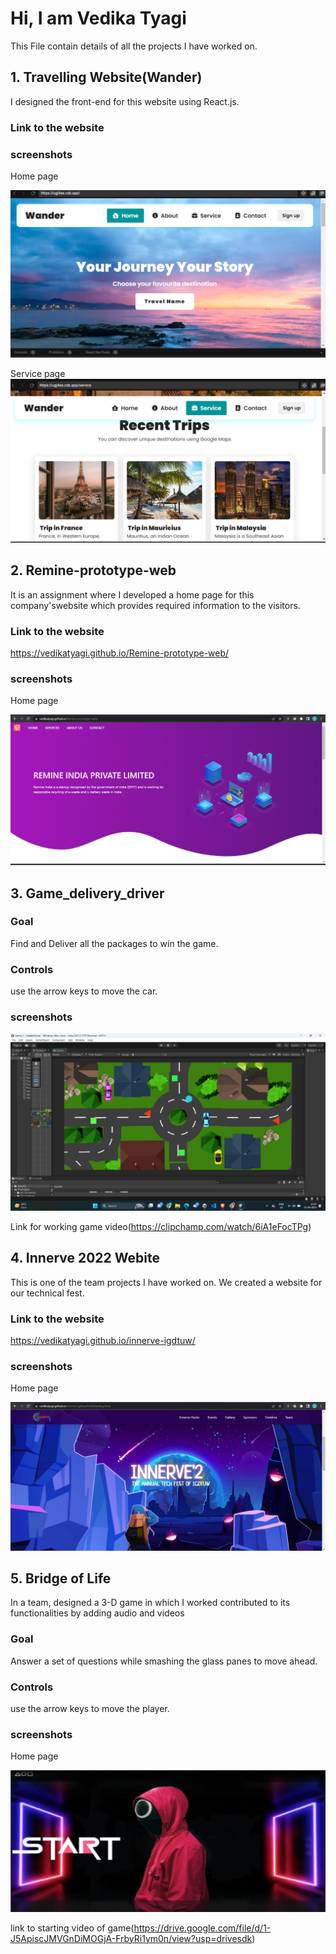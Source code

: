 
# Hi, I am Vedika Tyagi
This File contain details of all the projects I have worked on.
## 1. Travelling Website(Wander)

I designed the front-end for this website using React.js.
### Link to the website

### screenshots
Home page

![Home screen](https://raw.githubusercontent.com/VedikaTyagi/All-Projects/main/Screenshot%20(71).png)

Service page
![Home screen](https://github.com/VedikaTyagi/All-Projects/blob/main/Screenshot%20(72).png)

## 2. Remine-prototype-web

It is an assignment where I developed a home page for this company'swebsite which provides required information to the visitors.

### Link to the website
https://vedikatyagi.github.io/Remine-prototype-web/

### screenshots
Home page

![Home screen](https://raw.githubusercontent.com/VedikaTyagi/All-Projects/main/Screenshot%20(77).png)




## 3. Game_delivery_driver

### Goal

Find and Deliver all the packages to win the game.

### Controls

use the arrow keys to move the car.

### screenshots

![title screen](https://raw.githubusercontent.com/VedikaTyagi/Game_delivery_driver/main/Screenshot%20(63).png)

Link for working game video(https://clipchamp.com/watch/6iA1eFocTPg)

## 4. Innerve 2022 Webite

This is one of the team projects I have worked on. We created a website for our technical fest.
### Link to the website
https://vedikatyagi.github.io/innerve-igdtuw/ 

### screenshots
Home page

![Home screen](https://raw.githubusercontent.com/VedikaTyagi/All-Projects/main/Screenshot%20(75).png)

## 5. Bridge of Life

In a team, designed a 3-D game in which I worked contributed to its functionalities by adding audio
and videos

### Goal
Answer a set of questions while smashing the glass panes to move ahead.

### Controls

use the arrow keys to move the player.

### screenshots
Home page

![Home screen](https://raw.githubusercontent.com/VedikaTyagi/All-Projects/main/WhatsApp%20Image%202023-05-17%20at%2016.28.57.jpeg)

link to starting video of game(https://drive.google.com/file/d/1-J5ApiscJMVGnDiMOGjA-FrbyRi1ym0n/view?usp=drivesdk)


